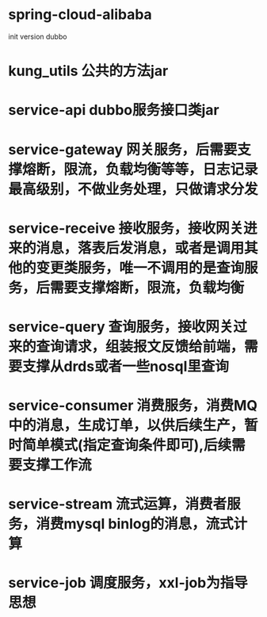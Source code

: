 # spring-cloud-alibaba
init version dubbo
# kung_utils 公共的方法jar
# service-api dubbo服务接口类jar
# service-gateway 网关服务，后需要支撑熔断，限流，负载均衡等等，日志记录最高级别，不做业务处理，只做请求分发
# service-receive 接收服务，接收网关进来的消息，落表后发消息，或者是调用其他的变更类服务，唯一不调用的是查询服务，后需要支撑熔断，限流，负载均衡
# service-query  查询服务，接收网关过来的查询请求，组装报文反馈给前端，需要支撑从drds或者一些nosql里查询
# service-consumer 消费服务，消费MQ中的消息，生成订单，以供后续生产，暂时简单模式(指定查询条件即可),后续需要支撑工作流
# service-stream 流式运算，消费者服务，消费mysql binlog的消息，流式计算
# service-job 调度服务，xxl-job为指导思想

